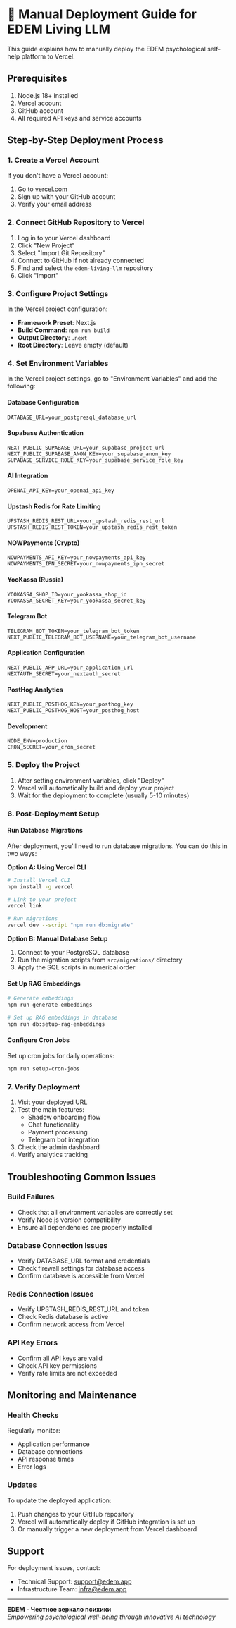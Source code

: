 # 🚀 Manual Deployment Guide for EDEM Living LLM

This guide explains how to manually deploy the EDEM psychological self-help platform to Vercel.

## Prerequisites

1. Node.js 18+ installed
2. Vercel account
3. GitHub account
4. All required API keys and service accounts

## Step-by-Step Deployment Process

### 1. Create a Vercel Account

If you don't have a Vercel account:

1. Go to [vercel.com](https://vercel.com)
2. Sign up with your GitHub account
3. Verify your email address

### 2. Connect GitHub Repository to Vercel

1. Log in to your Vercel dashboard
2. Click "New Project"
3. Select "Import Git Repository"
4. Connect to GitHub if not already connected
5. Find and select the `edem-living-llm` repository
6. Click "Import"

### 3. Configure Project Settings

In the Vercel project configuration:

- **Framework Preset**: Next.js
- **Build Command**: `npm run build`
- **Output Directory**: `.next`
- **Root Directory**: Leave empty (default)

### 4. Set Environment Variables

In the Vercel project settings, go to "Environment Variables" and add the following:

#### Database Configuration

```
DATABASE_URL=your_postgresql_database_url
```

#### Supabase Authentication

```
NEXT_PUBLIC_SUPABASE_URL=your_supabase_project_url
NEXT_PUBLIC_SUPABASE_ANON_KEY=your_supabase_anon_key
SUPABASE_SERVICE_ROLE_KEY=your_supabase_service_role_key
```

#### AI Integration

```
OPENAI_API_KEY=your_openai_api_key
```

#### Upstash Redis for Rate Limiting

```
UPSTASH_REDIS_REST_URL=your_upstash_redis_rest_url
UPSTASH_REDIS_REST_TOKEN=your_upstash_redis_rest_token
```

#### NOWPayments (Crypto)

```
NOWPAYMENTS_API_KEY=your_nowpayments_api_key
NOWPAYMENTS_IPN_SECRET=your_nowpayments_ipn_secret
```

#### YooKassa (Russia)

```
YOOKASSA_SHOP_ID=your_yookassa_shop_id
YOOKASSA_SECRET_KEY=your_yookassa_secret_key
```

#### Telegram Bot

```
TELEGRAM_BOT_TOKEN=your_telegram_bot_token
NEXT_PUBLIC_TELEGRAM_BOT_USERNAME=your_telegram_bot_username
```

#### Application Configuration

```
NEXT_PUBLIC_APP_URL=your_application_url
NEXTAUTH_SECRET=your_nextauth_secret
```

#### PostHog Analytics

```
NEXT_PUBLIC_POSTHOG_KEY=your_posthog_key
NEXT_PUBLIC_POSTHOG_HOST=your_posthog_host
```

#### Development

```
NODE_ENV=production
CRON_SECRET=your_cron_secret
```

### 5. Deploy the Project

1. After setting environment variables, click "Deploy"
2. Vercel will automatically build and deploy your project
3. Wait for the deployment to complete (usually 5-10 minutes)

### 6. Post-Deployment Setup

#### Run Database Migrations

After deployment, you'll need to run database migrations. You can do this in two ways:

**Option A: Using Vercel CLI**

```bash
# Install Vercel CLI
npm install -g vercel

# Link to your project
vercel link

# Run migrations
vercel dev --script "npm run db:migrate"
```

**Option B: Manual Database Setup**

1. Connect to your PostgreSQL database
2. Run the migration scripts from `src/migrations/` directory
3. Apply the SQL scripts in numerical order

#### Set Up RAG Embeddings

```bash
# Generate embeddings
npm run generate-embeddings

# Set up RAG embeddings in database
npm run db:setup-rag-embeddings
```

#### Configure Cron Jobs

Set up cron jobs for daily operations:

```bash
npm run setup-cron-jobs
```

### 7. Verify Deployment

1. Visit your deployed URL
2. Test the main features:
   - Shadow onboarding flow
   - Chat functionality
   - Payment processing
   - Telegram bot integration
3. Check the admin dashboard
4. Verify analytics tracking

## Troubleshooting Common Issues

### Build Failures

- Check that all environment variables are correctly set
- Verify Node.js version compatibility
- Ensure all dependencies are properly installed

### Database Connection Issues

- Verify DATABASE_URL format and credentials
- Check firewall settings for database access
- Confirm database is accessible from Vercel

### Redis Connection Issues

- Verify UPSTASH_REDIS_REST_URL and token
- Check Redis database is active
- Confirm network access from Vercel

### API Key Errors

- Confirm all API keys are valid
- Check API key permissions
- Verify rate limits are not exceeded

## Monitoring and Maintenance

### Health Checks

Regularly monitor:

- Application performance
- Database connections
- API response times
- Error logs

### Updates

To update the deployed application:

1. Push changes to your GitHub repository
2. Vercel will automatically deploy if GitHub integration is set up
3. Or manually trigger a new deployment from Vercel dashboard

## Support

For deployment issues, contact:

- Technical Support: <support@edem.app>
- Infrastructure Team: <infra@edem.app>

---

**EDEM - Честное зеркало психики**  
*Empowering psychological well-being through innovative AI technology*
